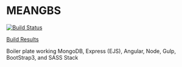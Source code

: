MEANGBS
=======

[![Build Status](https://travis-ci.org/psenger/MEANGBS.svg?branch=master)](https://travis-ci.org/psenger/MEANGBS)

[Build Results](https://travis-ci.org/psenger/MEANGBS)

Boiler plate working MongoDB, Express (EJS), Angular, Node, Gulp, BootStrap3, and SASS Stack
